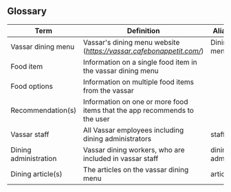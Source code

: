 ## Glossary 

| Term                  | Definition                                                                | Aliases      |
|-----------------------|---------------------------------------------------------------------------|--------------|
| Vassar dining menu    | Vassar's dining menu website (*https://vassar.cafebonappetit.com/*)       | Dining menu  |
| Food item             | Information on a single food item in the vassar dining menu               |              |
| Food options          | Information on multiple food items from the vassar                        |              |
| Recommendation(s)     | Information on one or more food items that the app recommends to the user |              |
| Vassar staff          | All Vassar employees including dining administrators                      | staff        |
| Dining administration | Vassar dining workers, who are included in vassar staff                   | dining admin |
| Dining article(s)     | The articles on the vassar dining menu                                    | article(s)   |
